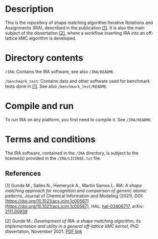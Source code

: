 # Description

This is the repository of shape matching algorithm
Iterative Rotations and Assignments (IRA), described in the publication
[[1]](#1). It is also the main subject of the dissertation [[2]](#2), where a workflow
inserting IRA into an off-lattice kMC algorithm is developed.


# Directory contents

 `/IRA`:
   Contains the IRA software, see also `/IRA/README`.

 `/benchmark_test`:
   Contains data and other software used for benchmark tests done in [[1]](#1). See
   also `/benchmark_test/README`.


# Compile and run
To run IRA on any platform, you first need to compile it. See `/IRA/README`.


# Terms and conditions
The IRA software, contained in the `/IRA` directory, is subject to the license(s)
provided in the `/IRA/LICENSE.txt` file.


## References

<a id="1">[1]</a>
Gunde M., Salles N., Hemeryck A., Martin Samos L.
*IRA: A shape matching approach for recognition and comparison of generic atomic patterns*,
Journal of Chemical Information and Modeling (2021), DOI:
[https://doi.org/10.1021/acs.jcim.1c00567](https://doi.org/10.1021/acs.jcim.1c00567),
HAL: [hal-03406717](https://hal.laas.fr/hal-03406717), arXiv:
[2111.00939](https://export.arxiv.org/abs/2111.00939)

<a id="2">[2]</a>
Gunde M.: *Development of IRA: a shape matching algorithm, its implementation
and utility in a general off-lattice kMC kernel*, PhD dissertation,
November 2021.
[PDF link](http://thesesups.ups-tlse.fr/5109/1/2021TOU30132.pdf)

<!-- <a id="3"> [3]</a> B. Temelso, J. M. Mabey, T. Kubota, N. Appiah-Padi, G. C. -->
<!-- Shields, J. Chem. Inf. Model. 2017 57, 1054, DOI: -->
<!-- [10.1021/acs.jcim.6b00546](https://doi.org/10.1021/acs.jcim.6b00546) -->

<!-- <a id="4">[4]</a> Griffiths M. Niblett S. P., Wales D. J., J. Chem. Theory -->
<!-- Comput. 2017 13, 4914, DOI: -->
<!-- [10.1021/acs.jctc.7b00543](https://doi.org/10.1021/acs.jctc.7b00543) -->
